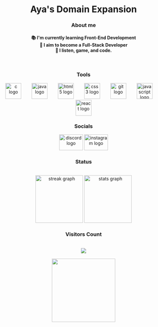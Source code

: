<h1 align="center">Aya's Domain Expansion</h1>

<h3 align="center">About me</h3>

<h4 align="center">📚 I'm currently learning Front-End Development<br>🎯 I aim to become a Full-Stack Developer<br>🎲 I listen, game, and code.</h4>

<br clear="both">

<h3 align="center">Tools</h3>

<div align="center">
  <img src="https://cdn.jsdelivr.net/gh/devicons/devicon/icons/c/c-original.svg" height="50" alt="c logo"  />
  <img width="25" />
  <img src="https://cdn.jsdelivr.net/gh/devicons/devicon/icons/java/java-original.svg" height="50" alt="java logo"  />
  <img width="25" />
  <img src="https://cdn.jsdelivr.net/gh/devicons/devicon/icons/html5/html5-original.svg" height="50" alt="html5 logo"  />
  <img width="25" />
  <img src="https://cdn.jsdelivr.net/gh/devicons/devicon/icons/css3/css3-original.svg" height="50" alt="css3 logo"  />
  <img width="25" />
  <img src="https://cdn.jsdelivr.net/gh/devicons/devicon/icons/git/git-original.svg" height="50" alt="git logo"  />
  <img width="25" />
  <img src="https://cdn.jsdelivr.net/gh/devicons/devicon/icons/javascript/javascript-original.svg" height="50" alt="javascript logo"  />
  <img width="25" />
  <img src="https://cdn.jsdelivr.net/gh/devicons/devicon/icons/react/react-original.svg" height="50" alt="react logo"  />
</div>

<h3 align="center">Socials</h3>


<div align="center">
  <img src="https://raw.githubusercontent.com/maurodesouza/profile-readme-generator/master/src/assets/icons/social/discord/default.svg" width="75" height="50" alt="discord logo"  />
  <img src="https://raw.githubusercontent.com/maurodesouza/profile-readme-generator/master/src/assets/icons/social/instagram/default.svg" width="75" height="50" alt="instagram logo"  />
</div>


<h3 align="center">Status</h3>


<br clear="both">

<div align="center">
  <img src="https://streak-stats.demolab.com?user=AyaCoders&locale=en&mode=daily&theme=github_dark&hide_border=true&border_radius=5&order=3" height="150" alt="streak graph"  />
  <img src="https://github-readme-stats.vercel.app/api?username=AyaCoders&hide_title=false&hide_rank=false&show_icons=true&include_all_commits=false&count_private=false&disable_animations=false&theme=github_dark&locale=en&hide_border=true&order=1&custom_title=Github%20Status" height="150" alt="stats graph"  />
</div>

<h3 align="center">Visitors Count</h3>

<br clear="both">

<div align="center">
  <img src="https://profile-counter.glitch.me/AyaCoders/count.svg?"  />
</div>

<br clear="both">

<div align="center">
  <img height="200" src="https://steamuserimages-a.akamaihd.net/ugc/253713388288879416/0D15117E09332AD3BE89FBCD6CE9CFF3ACBAD6C6/?imw=5000&imh=5000&ima=fit&impolicy=Letterbox&imcolor=%23000000&letterbox=false"  />
</div>
